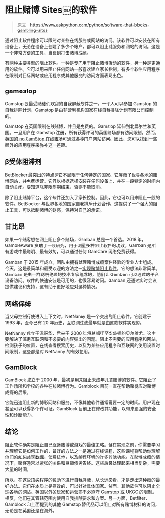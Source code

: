 # 阻止赌博 Sites￼的软件

> 原文：<https://www.askpython.com/python/software-that-blocks-gambling-sites>

通过阻止软件程序可以限制对某些在线服务或网站的访问。该软件可以安装在所有设备上，无论在设备上创建了多少个帐户，都可以阻止对服务和网站的访问。这是一个非常方便的工具，当谈到打击赌博成瘾。

有两种主要类型的阻止软件。一种是专门用于阻止赌博活动的软件，另一种是更通用的软件。它可以用来阻止任何网站一般喜欢建立家长控制。有多个软件应用程序在限制对目标网站或应用程序或其他服务的访问方面表现出色。

## gamestop

Gamstop 是最受赌徒们欢迎的自我屏蔽软件之一。一个人可以参加 Gamstop 的自我排除计划，Gamstop 是由非营利机构国家在线自我排除计划有限公司控制的。

Gamstop 在英国限制在线赌博，并且是免费的。Gamstop 延伸到北爱尔兰和英国。一旦用户在 Gamstop 注册，所有获得许可的英国赌场都有访问限制。然而，[英国的 no GamStop 在线赌场](https://www.nongamstopslots.com/casinos-not-on-gamstop/)可通过各种门户网站访问。因此，您可以找到一些额外的应用程序来弥补这一差距。

## β受体阻滞剂

BetBlocker 最突出的特点是它不局限于任何特定的国家。它屏蔽了世界各地的赌博网站，并免费运营。它可以根据选择安装在任何设备上，并在一段特定的时间内自动关闭。要知道除非限制期结束，否则不能取消。

除了阻止赌博平台，这个软件还加入了家长控制。因此，它也可以用来阻止一般的软件。BetBlocker 与世界各地的国家自我排斥计划合作。这提供了一个强大的阻止工具，可以抵制赌博的诱惑，保持对自己的承诺。

## 甘比昂

如果一个赌客想在网上阻止多个赌场，Gamban 总是一个首选。2018 年，GambleAware 资助了一项研究，用于测量多种阻止软件的功效。Gamban 是所有游戏中最聪明、最有效的，可以通过任何 GamCare 网络免费获得。

Gamban 于 2015 年成立，团队由拥有处理赌博成瘾案件经验的专业人士组成。今天，这是最简单和最受欢迎的方法之一[实现赌博阻止软件](https://www.journaldev.com/57380/how-to-implement-gambling-blocker-software%EF%BF%BC)，它的想法非常简单。Gamban 是由一群聪明绝顶的技术专家组成的，他们让 Gamban 可以通过跨平台设备访问。软件的快速安装是可用的，也很容易访问。Gamban 还通过实时会议提供建议和支持，这有助于更好地应对这种情况。

## 网络保姆

当父母控制行使进入上下文时，NetNanny 是一个突出的阻止软件。它创建于 1993 年，至今已有 20 年历史，互联网过滤最早就是由这款软件实现的。

NetNanny 成立于温哥华，后来于 2000 年将总部迁至华盛顿的贝尔维尤。这主要解决了滥用互联网和不必要的内容弹出的问题。阻止不需要的应用程序和网站，检测孩子的位置，在线查看搜索历史，以及为某些应用程序和互联网的使用设置时间限制，这些都是对 NetNanny 的有效使用。

## GamBlock

GamBlock 成立于 2000 年，最初是用来阻止未成年儿童赌博的软件。它阻止了工作场所和学校的各种在线赌博行为。Gamblock 目前一直在帮助赌徒应对赌博成瘾的后果。

它能迅速阻止新的博彩网站和服务，不像其他软件通常需要一定的时间。用户现在甚至可以获得多个许可证。GamBlock 目前正在修改其功能，以带来更强的安全性和诊断能力。

## 结论

阻止软件确实是阻止自己沉迷赌博或游戏的最佳策略。但在实现之前，你需要学习并理解它是如何工作的，最好的方法之一是通过在线课程，这些课程将帮助你理解他们的[如何共享数据](https://www.askpython.com/python/gamstop-and-personal-data-sharing)，使用技术，以及编程环境的许多其他功能。在赌博成瘾的情况下，赌客通常以紧张的关系和巨额债务告终。这些后果处理起来相当复杂，需要大量的时间。

所以，在这些顶尖程序的帮助下进行自我屏蔽，从长远来看，才是走出这种瘾的最好办法。它们在本质上是高效的，可以针对具体国家。然而，其他软件可以阻止全球各地的网站。英国以外的玩家和运营商不必遵守 Gamstop 或 UKGC 的限制。相反，他们在其管辖范围内使用自我排除要求和方案。另一方面，Betfilter、Gamblock 和上面提到的其他 Gamstop 替代品可以阻止对所有赌博材料的访问，无论是在英国还是在海外。